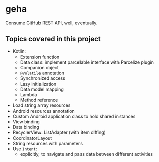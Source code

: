 # geha

Consume GitHub REST API, well, eventually.

## Topics covered in this project

- Kotlin:
    - Extension function
    - Data class: implement parcelable interface with Parcelize plugin
    - Companion object
    - `@Volatile` annotation
    - Synchronized access
    - Lazy initialization
    - Data model mapping
    - Lambda
    - Method reference
- Load string array resources
- Android resources annotation
- Custom Android application class to hold shared instances
- View binding
- Data binding
- RecyclerView: ListAdapter (with item diffing)
- CoordinatorLayout
- String resources with parameters
- Use `Intent`:
    - explicitly, to navigate and pass data between different activities
